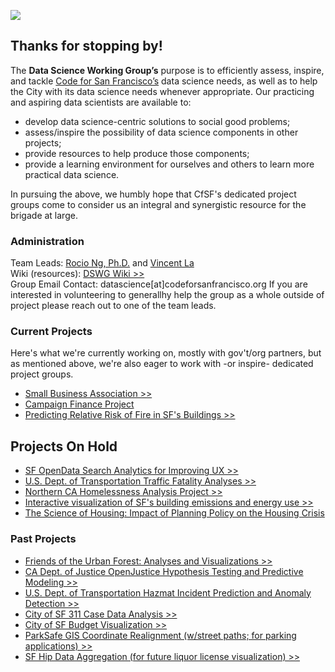 ![](datascience-wg_header.jpg)

## Thanks for stopping by!

The **Data Science Working Group’s** purpose is to efficiently assess, inspire, and tackle [Code for San Francisco’s](http://www.codeforsanfrancisco.org) data science needs, as well as to help the City with its data science needs whenever appropriate. Our practicing and aspiring data scientists are available to:  

+ develop data science-centric solutions to social good problems;
+ assess/inspire the possibility of data science components in other projects;
+ provide resources to help produce those components;
+ provide a learning environment for ourselves and others to learn more practical data science.

In pursuing the above, we humbly hope that CfSF's dedicated project groups come to consider us an integral and synergistic resource for the brigade at large.

### Administration

Team Leads: [Rocio Ng, Ph.D.](https://goo.gl/WxCdSt) and [Vincent La](https://www.linkedin.com/in/vincentla/)  
Wiki (resources): [DSWG Wiki >>](https://github.com/sfbrigade/data-science-wg/wiki)   
Group Email Contact: datascience[at]codeforsanfrancisco.org
If you are interested in volunteering to generallhy help the group as a whole outside of project please reach out to one of the team leads.

### Current Projects

Here's what we're currently working on, mostly with gov't/org partners, but as mentioned above, we're also eager to work with -or inspire- dedicated project groups.

+ [Small Business Association >>](https://github.com/sfbrigade/datasci-sba) 
+ [Campaign Finance Project](https://github.com/sfbrigade/datasci-congressional-data)
+ [Predicting Relative Risk of Fire in SF's Buildings >>](https://github.com/sfbrigade/datasci-firerisk/)

## Projects On Hold
+ [SF OpenData Search Analytics for Improving UX >>](https://github.com/sfbrigade/datasci-open-data-search)
+ [U.S. Dept. of Transportation Traffic Fatality Analyses >>](https://github.com/sfbrigade/datasci-dot-fars)  
+ [Northern CA Homelessness Analysis Project  >>](https://github.com/sfbrigade/datasci-sf-homeless-project)
+ [Interactive visualization of SF's building emissions and energy use >>](https://github.com/sfbrigade/datasci-SF-Environment-Benchmark)
+ [The Science of Housing: Impact of Planning Policy on the Housing Crisis](https://github.com/sfbrigade/datasci-housing-pipeline)


### Past Projects
+ [Friends of the Urban Forest: Analyses and Visualizations >>](https://github.com/sfbrigade/datasci-urban-forest)
+ [CA Dept. of Justice OpenJustice Hypothesis Testing and Predictive Modeling >>](https://github.com/sfbrigade/CA_DOJ_OpenJustice)
+ [U.S. Dept. of Transportation Hazmat Incident Prediction and Anomaly Detection >>](https://github.com/bayeshack2016/cfsf-datasci_dot-hazmat)
+ [City of SF 311 Case Data Analysis >>](https://github.com/sfbrigade/data-science-wg/tree/master/projects-in-this-repo/SF_311_Data-Analysis)
+ [City of SF Budget Visualization >>](https://github.com/sameerank/sf-budget-visualization)
+ [ParkSafe GIS Coordinate Realignment (w/street paths; for parking applications) >>](https://github.com/sfbrigade/data-science-wg/tree/master/projects-in-this-repo/Park-Safe_GIS-Solution)
+ [SF Hip Data Aggregation (for future liquor license visualization) >>](https://github.com/davidrs/sfhip-map)


